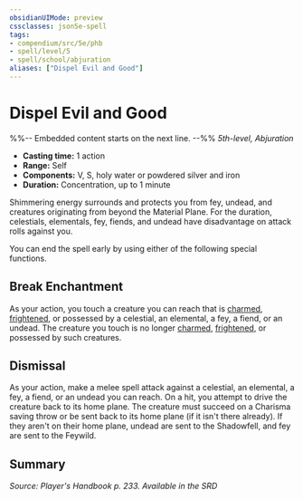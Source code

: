 ```yaml
---
obsidianUIMode: preview
cssclasses: json5e-spell
tags:
- compendium/src/5e/phb
- spell/level/5
- spell/school/abjuration
aliases: ["Dispel Evil and Good"]
---
```

# Dispel Evil and Good
%%-- Embedded content starts on the next line. --%%
*5th-level, Abjuration*  

- **Casting time:** 1 action
- **Range:** Self
- **Components:** V, S, holy water or powdered silver and iron
- **Duration:** Concentration, up to 1 minute

Shimmering energy surrounds and protects you from fey, undead, and creatures originating from beyond the Material Plane. For the duration, celestials, elementals, fey, fiends, and undead have disadvantage on attack rolls against you.

You can end the spell early by using either of the following special functions.

## Break Enchantment

As your action, you touch a creature you can reach that is [charmed](Mechanics/Rules/conditions.md#Charmed), [frightened](Mechanics/Rules/conditions.md#Frightened), or possessed by a celestial, an elemental, a fey, a fiend, or an undead. The creature you touch is no longer [charmed](Mechanics/Rules/conditions.md#Charmed), [frightened](Mechanics/Rules/conditions.md#Frightened), or possessed by such creatures.

## Dismissal

As your action, make a melee spell attack against a celestial, an elemental, a fey, a fiend, or an undead you can reach. On a hit, you attempt to drive the creature back to its home plane. The creature must succeed on a Charisma saving throw or be sent back to its home plane (if it isn't there already). If they aren't on their home plane, undead are sent to the Shadowfell, and fey are sent to the Feywild.

## Summary

*Source: Player's Handbook p. 233. Available in the <span title='Systems Reference Document (5.1)'>SRD</span>*